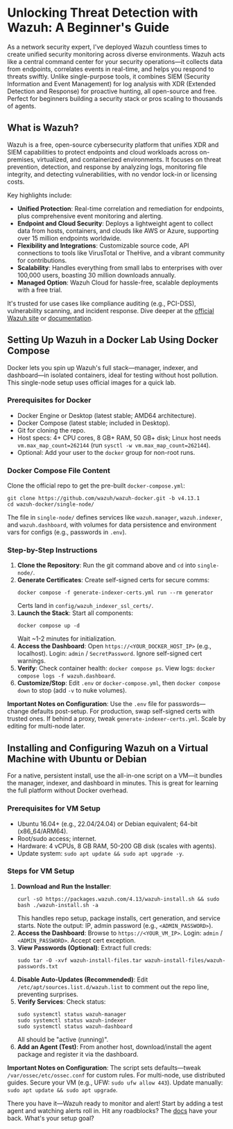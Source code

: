 # Unlocking Threat Detection with Wazuh: A Beginner's Guide

As a network security expert, I've deployed Wazuh countless times to create unified security monitoring across diverse environments. Wazuh acts like a central command center for your security operations—it collects data from endpoints, correlates events in real-time, and helps you respond to threats swiftly. Unlike single-purpose tools, it combines SIEM (Security Information and Event Management) for log analysis with XDR (Extended Detection and Response) for proactive hunting, all open-source and free. Perfect for beginners building a security stack or pros scaling to thousands of agents.

## What is Wazuh?

Wazuh is a free, open-source cybersecurity platform that unifies XDR and SIEM capabilities to protect endpoints and cloud workloads across on-premises, virtualized, and containerized environments. It focuses on threat prevention, detection, and response by analyzing logs, monitoring file integrity, and detecting vulnerabilities, with no vendor lock-in or licensing costs.

Key highlights include:
- **Unified Protection**: Real-time correlation and remediation for endpoints, plus comprehensive event monitoring and alerting.
- **Endpoint and Cloud Security**: Deploys a lightweight agent to collect data from hosts, containers, and clouds like AWS or Azure, supporting over 15 million endpoints worldwide.
- **Flexibility and Integrations**: Customizable source code, API connections to tools like VirusTotal or TheHive, and a vibrant community for contributions.
- **Scalability**: Handles everything from small labs to enterprises with over 100,000 users, boasting 30 million downloads annually.
- **Managed Option**: Wazuh Cloud for hassle-free, scalable deployments with a free trial.

It's trusted for use cases like compliance auditing (e.g., PCI-DSS), vulnerability scanning, and incident response. Dive deeper at the [official Wazuh site](https://wazuh.com/) or [documentation](https://documentation.wazuh.com/current/index.html).

## Setting Up Wazuh in a Docker Lab Using Docker Compose

Docker lets you spin up Wazuh's full stack—manager, indexer, and dashboard—in isolated containers, ideal for testing without host pollution. This single-node setup uses official images for a quick lab.

### Prerequisites for Docker
- Docker Engine or Desktop (latest stable; AMD64 architecture).
- Docker Compose (latest stable; included in Desktop).
- Git for cloning the repo.
- Host specs: 4+ CPU cores, 8 GB+ RAM, 50 GB+ disk; Linux host needs `vm.max_map_count=262144` (run `sysctl -w vm.max_map_count=262144`).
- Optional: Add your user to the `docker` group for non-root runs.

### Docker Compose File Content
Clone the official repo to get the pre-built `docker-compose.yml`:
```
git clone https://github.com/wazuh/wazuh-docker.git -b v4.13.1
cd wazuh-docker/single-node/
```
The file in `single-node/` defines services like `wazuh.manager`, `wazuh.indexer`, and `wazuh.dashboard`, with volumes for data persistence and environment vars for configs (e.g., passwords in `.env`).

### Step-by-Step Instructions
1. **Clone the Repository**: Run the git command above and `cd` into `single-node/`.
2. **Generate Certificates**: Create self-signed certs for secure comms:
   ```
   docker compose -f generate-indexer-certs.yml run --rm generator
   ```
   Certs land in `config/wazuh_indexer_ssl_certs/`.
3. **Launch the Stack**: Start all components:
   ```
   docker compose up -d
   ```
   Wait ~1-2 minutes for initialization.
4. **Access the Dashboard**: Open `https://<YOUR_DOCKER_HOST_IP>` (e.g., localhost). Login: `admin` / `SecretPassword`. Ignore self-signed cert warnings.
5. **Verify**: Check container health: `docker compose ps`. View logs: `docker compose logs -f wazuh.dashboard`.
6. **Customize/Stop**: Edit `.env` or `docker-compose.yml`, then `docker compose down` to stop (add `-v` to nuke volumes).

**Important Notes on Configuration**: Use the `.env` file for passwords—change defaults post-setup. For production, swap self-signed certs with trusted ones. If behind a proxy, tweak `generate-indexer-certs.yml`. Scale by editing for multi-node later.

## Installing and Configuring Wazuh on a Virtual Machine with Ubuntu or Debian

For a native, persistent install, use the all-in-one script on a VM—it bundles the manager, indexer, and dashboard in minutes. This is great for learning the full platform without Docker overhead.

### Prerequisites for VM Setup
- Ubuntu 16.04+ (e.g., 22.04/24.04) or Debian equivalent; 64-bit (x86_64/ARM64).
- Root/sudo access; internet.
- Hardware: 4 vCPUs, 8 GB RAM, 50-200 GB disk (scales with agents).
- Update system: `sudo apt update && sudo apt upgrade -y`.

### Steps for VM Setup
1. **Download and Run the Installer**:
   ```
   curl -sO https://packages.wazuh.com/4.13/wazuh-install.sh && sudo bash ./wazuh-install.sh -a
   ```
   This handles repo setup, package installs, cert generation, and service starts. Note the output: IP, admin password (e.g., `<ADMIN_PASSWORD>`).
2. **Access the Dashboard**: Browse to `https://<YOUR_VM_IP>`. Login: `admin` / `<ADMIN_PASSWORD>`. Accept cert exception.
3. **View Passwords (Optional)**: Extract full creds:
   ```
   sudo tar -O -xvf wazuh-install-files.tar wazuh-install-files/wazuh-passwords.txt
   ```
4. **Disable Auto-Updates (Recommended)**: Edit `/etc/apt/sources.list.d/wazuh.list` to comment out the repo line, preventing surprises.
5. **Verify Services**: Check status:
   ```
   sudo systemctl status wazuh-manager
   sudo systemctl status wazuh-indexer
   sudo systemctl status wazuh-dashboard
   ```
   All should be "active (running)".
6. **Add an Agent (Test)**: From another host, download/install the agent package and register it via the dashboard.

**Important Notes on Configuration**: The script sets defaults—tweak `/var/ossec/etc/ossec.conf` for custom rules. For multi-node, use distributed guides. Secure your VM (e.g., UFW: `sudo ufw allow 443`). Update manually: `sudo apt update && sudo apt upgrade`.

There you have it—Wazuh ready to monitor and alert! Start by adding a test agent and watching alerts roll in. Hit any roadblocks? The [docs](https://documentation.wazuh.com/current/) have your back. What's your setup goal?